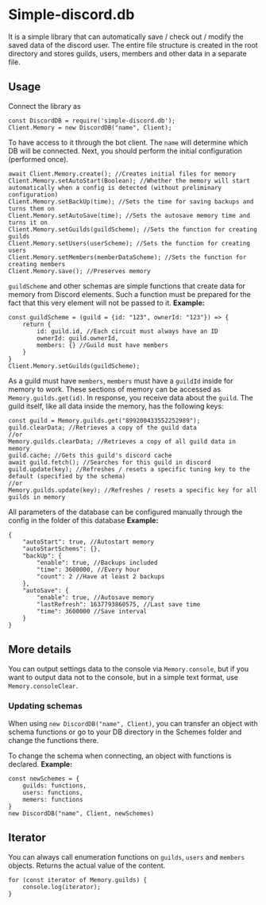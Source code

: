 # Simple-discord.db
It is a simple library that can automatically save / check out / modify the saved data of the discord user.
The entire file structure is created in the root directory and stores guilds, users, members and other data in a separate file. 
## Usage 
Connect the library as 
```
const DiscordDB = require('simple-discord.db');
Client.Memory = new DiscordDB("name", Client);
```
To have access to it through the bot client. The `name` will determine which DB will be connected. Next, you should perform the initial configuration (performed once).
```
await Client.Memory.create(); //Creates initial files for memory 
Client.Memory.setAutoStart(Boolean); //Whether the memory will start automatically when a config is detected (without preliminary configuration) 
Client.Memory.setBackUp(time); //Sets the time for saving backups and turns them on 
Client.Memory.setAutoSave(time); //Sets the autosave memory time and turns it on 
Client.Memory.setGuilds(guildScheme); //Sets the function for creating guilds 
Client.Memory.setUsers(userScheme); //Sets the function for creating users 
Client.Memory.setMembers(memberDataScheme); //Sets the function for creating members 
Client.Memory.save(); //Preserves memory 
```
`guildScheme` and other schemas are simple functions that create data for memory from Discord elements. Such a function must be prepared for the fact that this very element will not be passed to it.
**Example:**
```
const guildScheme = (guild = {id: "123", ownerId: "123"}) => {
    return {
        id: guild.id, //Each circuit must always have an ID 
        ownerId: guild.ownerId,
        members: {} //Guild must have members
    }
}
Client.Memory.setGuilds(guildScheme);
```
As a guild must have `members`, `members` must have a `guildId` inside for memory to work. 
These sections of memory can be accessed as `Memory.guilds.get(id)`. In response, you receive data about the `guild`. 
The guild itself, like all data inside the memory, has the following keys: 
```
const guild = Memory.guilds.get("899200433552252989");
guild.clearData; //Retrieves a copy of the guild data 
//or
Memory.guilds.clearData; //Retrieves a copy of all guild data in memory 
guild.cache; //Gets this guild's discord cache 
await guild.fetch(); //Searches for this guild in discord
guild.update(key); //Refreshes / resets a specific tuning key to the default (specified by the schema) 
//or
Memory.guilds.update(key); //Refreshes / resets a specific key for all guilds in memory 
```
All parameters of the database can be configured manually through the config in the folder of this database 
**Example:**
```
{
	"autoStart": true, //Autostart memory 
	"autoStartSchems": {},
	"backUp": {
		"enable": true, //Backups included
		"time": 3600000, //Every hour 
		"count": 2 //Have at least 2 backups 
	},
	"autoSave": {
		"enable": true, //Autosave memory 
		"lastRefresh": 1637793860575, //Last save time 
		"time": 3600000 //Save interval 
	}
}
```
## More details
You can output settings data to the console via `Memory.console`, but if you want to output data not to the console, but in a simple text format, use `Memory.consoleClear`.
### Updating schemas
When using `new DiscordDB("name", Client)`, you can transfer an object with schema functions or go to your DB directory in the Schemes folder and change the functions there.

To change the schema when connecting, an object with functions is declared. 
**Example:**
```
const newSchemes = {
	guilds: functions,
	users: functions,
	memers: functions
}
new DiscordDB("name", Client, newSchemes)
```
## Iterator
You can always call enumeration functions on `guilds`, `users` and `members` objects. 
Returns the actual value of the content.
```
for (const iterator of Memory.guilds) {
	console.log(iterator);
}
```